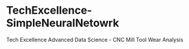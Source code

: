 # TechExcellence-SimpleNeuralNetowrk
Tech Excellence Advanced Data Science - CNC Mill Tool Wear Analysis
